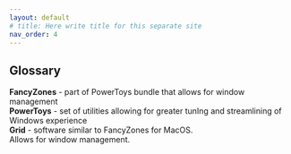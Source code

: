 ```yaml
---
layout: default
# title: Here write title for this separate site
nav_order: 4
---
```


## Glossary


**FancyZones** - part of PowerToys bundle that allows for window management\
**PowerToys** - set of utilities allowing for greater tunIng and streamlining of Windows experience\
**Grid** - software similar to FancyZones for MacOS.\
Allows for window management.